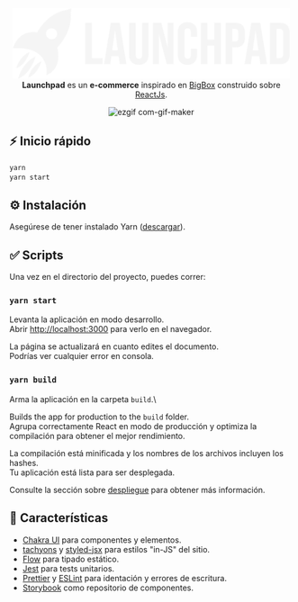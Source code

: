 <p align="center">
  <a href="...">
    <img alt="Launchpad" height="125" src="https://github.com/gleguizamon/launchpad/blob/develop/src/assets/whiteLogo.png?raw=true">
  </a><br>
<strong>Launchpad</strong> es un <strong>e-commerce</strong> inspirado en <a href="https://bigbox.com.ar">BigBox</a> construido sobre <a href="https://reactjs.org/">ReactJs</a>.
</p>

<div align="center">
  
  ![ezgif com-gif-maker](https://user-images.githubusercontent.com/71844573/158618720-6e9ca88d-4688-4376-abb9-abf54b10e1ab.gif)
  
</div>

## ⚡️ Inicio rápido

```bash
yarn
yarn start
```

## ⚙️ Instalación

Asegúrese de tener instalado Yarn ([descargar](https://yarnpkg.com/)).

## ✅ Scripts

Una vez en el directorio del proyecto, puedes correr:

### `yarn start`

Levanta la aplicación en modo desarrollo.\
Abrir [http://localhost:3000](http://localhost:3000) para verlo en el navegador.

La página se actualizará en cuanto edites el documento.\
Podrías ver cualquier error en consola.

### `yarn build`

Arma la aplicación en la carpeta `build`.\

Builds the app for production to the `build` folder.\
Agrupa correctamente React en modo de producción y optimiza la compilación para obtener el mejor rendimiento.

La compilación está minificada y los nombres de los archivos incluyen los hashes.\
Tu aplicación está lista para ser desplegada.

Consulte la sección sobre [despliegue](https://facebook.github.io/create-react-app/docs/deployment) para obtener más información.

## 🎯 Características

-   [Chakra UI](https://chakra-ui.com/) para componentes y elementos.
-   [tachyons](https://tachyons.io/) y [styled-jsx](https://yarnpkg.com/package/styled-jsx) para estilos "in-JS" del sitio.
-   [Flow](https://flow.org/) para tipado estático.
-   [Jest](https://jestjs.io/) para tests unitarios.
-   [Prettier](https://prettier.io/) y [ESLint](https://eslint.org/) para identación y errores de escritura.
-   [Storybook](https://storybook.js.org/) como repositorio de componentes.

